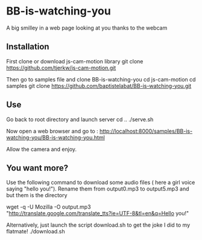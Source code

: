 # BB-is-watching-you
A big smilley in a web page looking at you thanks to the webcam

Installation
-------------

First clone or download js-cam-motion library
  git clone https://github.com/tjerkw/js-cam-motion.git
  
Then go to samples file and clone BB-is-watching-you
  cd js-cam-motion
  cd samples
  git clone https://github.com/baptistelabat/BB-is-watching-you.git

Use
-------
Go back to root directory and launch server
cd ..
./serve.sh

Now open a web browser and go to :
[http://localhost:8000/samples/BB-is-watching-you/BB-is-watching-you.html](http://localhost:8000/samples/BB-is-watching-you/BB-is-watching-you.html)

Allow the camera and enjoy.

You want more?
--------------
Use the following command to download some audio files ( here a girl voice saying "hello you!").
Rename them from output0.mp3 to output5.mp3 and but them is the directory

  wget -q -U Mozilla -O output.mp3 "http://translate.google.com/translate_tts?ie=UTF-8&tl=en&q=Hello you!"

Alternatively, just launch the script download.sh to get the joke I did to my flatmate!
  ./download.sh
